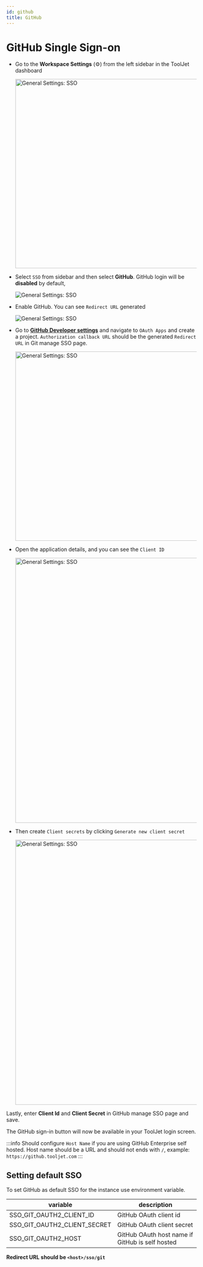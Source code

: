 ```yaml
---
id: github
title: GitHub
---
```


# GitHub Single Sign-on

- Go to the **Workspace Settings** (⚙️) from the left sidebar in the ToolJet dashboard
  <div style={{textAlign: 'center'}}>

  <img className="screenshot-full" src="/img/sso/general/workside2.png" alt="General Settings: SSO" width="500"/>

  </div>

- Select `SSO` from sidebar and then select **GitHub**. GitHub login will be **disabled** by default,
  <div style={{textAlign: 'center'}}>

  <img className="screenshot-full" src="/img/sso/git/gitssov22.png" alt="General Settings: SSO" />

  </div>

- Enable GitHub. You can see `Redirect URL` generated
  <div style={{textAlign: 'center'}}>

  <img className="screenshot-full" src="/img/sso/git/gitsso2v22.png" alt="General Settings: SSO" />

  </div>

- Go to **[GitHub Developer settings](https://github.com/settings/developers)** and navigate to `OAuth Apps` and create a project. `Authorization callback URL` should be the generated `Redirect URL` in Git manage SSO page.
  <div style={{textAlign: 'center'}}>

  <img className="screenshot-full" src="/img/sso/git/create-project.png" alt="General Settings: SSO" width="500" />

  </div>

- Open the application details, and you can see the `Client ID`
  <div style={{textAlign: 'center'}}>

  <img className="screenshot-full" src="/img/sso/git/client-id.png" alt="General Settings: SSO" width="700"/>

  </div>

- Then create `Client secrets` by clicking `Generate new client secret`
  <div style={{textAlign: 'center'}}>

  <img className="screenshot-full" src="/img/sso/git/client-secret.png" alt="General Settings: SSO" width="700"/>

  </div>

Lastly, enter **Client Id** and **Client Secret** in GitHub manage SSO page and save.

The GitHub sign-in button will now be available in your ToolJet login screen.

:::info
Should configure `Host Name` if you are using GitHub Enterprise self hosted. Host name should be a URL and should not ends with `/`, example: `https://github.tooljet.com`
:::

## Setting default SSO
To set GitHub as default SSO for the instance use environment variable.

| variable                              | description                                                   |
| ------------------------------------- | -----------------------------------------------------------   |
| SSO_GIT_OAUTH2_CLIENT_ID              | GitHub OAuth client id |
| SSO_GIT_OAUTH2_CLIENT_SECRET          | GitHub OAuth client secret |
| SSO_GIT_OAUTH2_HOST                   | GitHub OAuth host name if GitHub is self hosted |

**Redirect URL should be `<host>/sso/git`**